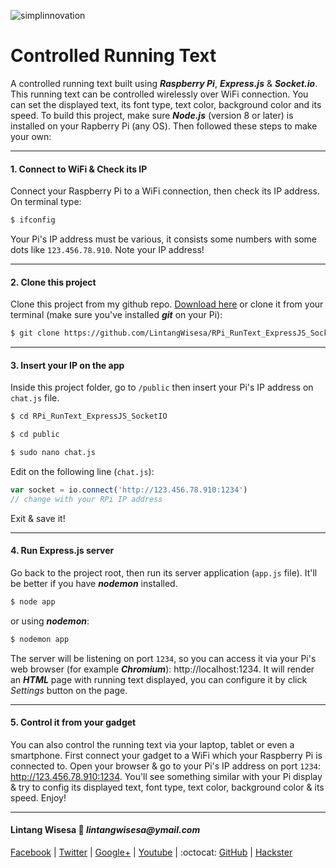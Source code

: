 ![simplinnovation](https://4.bp.blogspot.com/-f7YxPyqHAzY/WJ6VnkvE0SI/AAAAAAAADTQ/0tDQPTrVrtMAFT-q-1-3ktUQT5Il9FGdQCLcB/s350/simpLINnovation1a.png)

# Controlled Running Text

A controlled running text built using __*Raspberry Pi*__, __*Express.js*__ & __*Socket.io*__. This running text can be controlled wirelessly over WiFi connection. You can set the displayed text, its font type, text color, background color and its speed. To build this project, make sure __*Node.js*__ (version 8 or later) is installed on your Rapberry Pi (any OS). Then followed these steps to make your own:

<hr>

#### 1. Connect to WiFi & Check its IP

Connect your Raspberry Pi to a WiFi connection, then check its IP address. On terminal type:

```bash
$ ifconfig
```

Your Pi's IP address must be various, it consists some numbers with some dots like ```123.456.78.910```. Note your IP address!

<hr>

#### 2. Clone this project

Clone this project from my github repo. [Download here](https://github.com/LintangWisesa/RPi_RunText_ExpressJS_SocketIO) or clone it from your terminal (make sure you've installed *__git__* on your Pi):

```bash
$ git clone https://github.com/LintangWisesa/RPi_RunText_ExpressJS_SocketIO.git
```

<hr>

#### 3. Insert your IP on the app

Inside this project folder, go to ```/public``` then insert your Pi's IP address on ```chat.js``` file.

```bash
$ cd RPi_RunText_ExpressJS_SocketIO

$ cd public

$ sudo nano chat.js
```

Edit on the following line (```chat.js```):

```javascript
var socket = io.connect('http://123.456.78.910:1234') 
// change with your RPi IP address
```

Exit & save it!

<hr>

#### 4. Run Express.js server

Go back to the project root, then run its server application (```app.js``` file). It'll be better if you have __*nodemon*__ installed.

```bash
$ node app
```
or using __*nodemon*__:

```bash
$ nodemon app
```

The server will be listening on port ```1234```, so you can access it via your Pi's web browser (for example *__Chromium__*): http://localhost:1234. It will render an __*HTML*__ page with running text displayed, you can configure it by click _Settings_ button on the page.

<hr>

#### 5. Control it from your gadget

You can also control the running text via your laptop, tablet or even a smartphone. First connect your gadget to a WiFi which your Raspberry Pi is connected to. Open your browser & go to your Pi's IP address on port ```1234```: http://123.456.78.910:1234. You'll see something similar with your Pi display & try to config its displayed text, font type, text color, background color & its speed. Enjoy!

<hr>

#### Lintang Wisesa :love_letter: _lintangwisesa@ymail.com_

[Facebook](https://www.facebook.com/lintangbagus) | 
[Twitter](https://twitter.com/Lintang_Wisesa) |
[Google+](https://plus.google.com/u/0/+LintangWisesa1) |
[Youtube](https://www.youtube.com/user/lintangbagus) | 
:octocat: [GitHub](https://github.com/LintangWisesa) |
[Hackster](https://www.hackster.io/lintangwisesa)